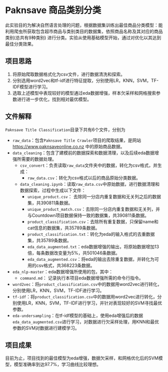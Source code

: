 # **Paknsave** 商品类别分类

此实验目的为解决自然语言处理的问题，根据数据集训练出最佳商品分类模型：能利用爬虫所获取包含超市商品与类别类目的数据集，依照商品名称及其对应的商品类别(总共有9种类别) 进行分类。实验从使用基础模型开始，通过对优化以其达到最佳分类效果。
## 项目思路
1. 将原始爬取数据格式化为csv文件，进行数据清洗和探索。
2. 分别选用word2vec和tf-idf进行特征提取，分别使用LR，KNN，SVM，TF-IDF模型进行学习。
3. 选取上述模型中表现较好的模型通过eda数据增强，样本欠采样和网格搜索参数进行进一步优化，找到相对最优模型。
## 文件解释
`Paknsave Title Classification`目录下共有6个文件，分别为
- `raw_data`：包含`Paknsave Title Crawler`项目的爬取结果，是网站 https://www.paknsaveonline.co.nz 中的原始商品数据。
- `data_cleaning`：包含了建模前的数据探索和数据清理，以及后续eda数据增强所需要的数据处理。
    - `csv_convert`：负责读取`raw_data`文件夹中的数据，转化为csv格式，并生成：
        - `raw_data.csv`：转化为csv格式以后的商品原始分类数据。
    - `data_cleaning.ipynb`：读取`raw_data.csv`中原始数据，进行数据清理和数据探索，过程中生成以下文件：
        - `unique_product.csv`： 去除同一分店内重复数据和无关列之后的数据集，共390811条数据。
        - `unique_product_match.csv`：去除同一分店内重复数据和无关列，并与Countdown项目数据保持一致的数据集，共390811条数据。
        - `product_classification.csv`：去除所有重复数据，只保留name和cat信息的数据集，共35789条数据。
        - `product_classification.txt`：转化为eda的输入格式的去重数据集，共35789条数据。
        - `eda_data_augmented.txt`：eda数据增强的输出，将原始数据增加13倍，每条数据改变量为5%，共501046条数据。
        - `eda_data_augmented.csv`：将eda的输出去除重复数据，并转化为可用的csv格式，共368223条数据。
- `eda_nlp-master`：eda数据增强所使用的包，其中：
    - `command.md`： 记录执行本项目eda数据增强所需的命令行指令。
- `word2vec`：将`product_classification.csv`中的数据用word2vec进行转化，分别使用LR，KNN，SVM，TF-IDF进行学习。
- `tf-idf`：将`product_classification.csv`中的数据用word2vec进行转化，分别使用LR，KNN，SVM，TF-IDF进行学习，并针对表现较好的SVM寻找最优参数。
- `eda-undersampling`：在tf-idf模型的基础上，使用eda增强后的数据`eda_data_augmented.csv`进行学习，对数据进行欠采样处理，用KNN和最优参数的SVM对数据进行建模学习。
## 项目成果
目前为止，项目找到的最佳模型为eda增强，数据欠采样，和网格优化后的SVM模型，模型准确率到达97.7%，学习曲线比较理想。